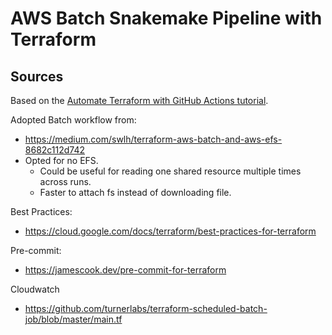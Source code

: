 # AWS Batch Snakemake Pipeline with Terraform

## Sources
Based on the [Automate Terraform with GitHub Actions tutorial](https://developer.hashicorp.com/terraform/tutorials/automation/github-actions).

Adopted Batch workflow from:
* https://medium.com/swlh/terraform-aws-batch-and-aws-efs-8682c112d742
* Opted for no EFS.
    * Could be useful for reading one shared resource multiple times across runs.
    * Faster to attach fs instead of downloading file.

Best Practices:
* https://cloud.google.com/docs/terraform/best-practices-for-terraform

Pre-commit:
* https://jamescook.dev/pre-commit-for-terraform

Cloudwatch
* https://github.com/turnerlabs/terraform-scheduled-batch-job/blob/master/main.tf
